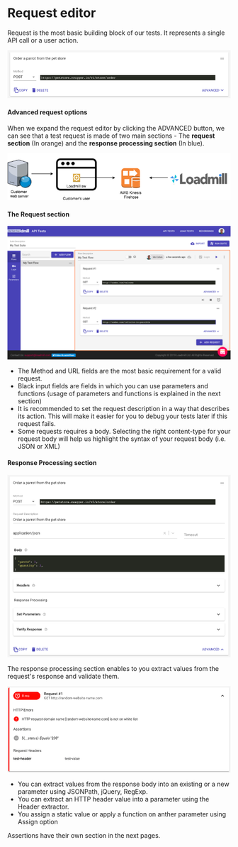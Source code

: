# Request editor

Request is the most basic building block of our tests. It represents a single API call or a user action.

![](../../.gitbook/assets/image.png)

#### Advanced request options

When we expand the request editor by clicking the ADVANCED button, we can see that a test request is made of two main sections - The **request section** \(In orange\) and the **response processing section** \(In blue\).  

![](../../.gitbook/assets/image%20%2813%29.png)

#### The Request section

![](../../.gitbook/assets/image%20%2815%29.png)

* The Method and URL fields are the most basic requirement for a valid request.
* Black input fields are fields in which you can use parameters and functions \(usage of parameters and functions is explained in the next section\)
* It is recommended to set the request description in a way that describes its action. This will make it easier for you to debug your tests later if this request fails.
* Some requests requires a body. Selecting the right content-type for your request body will help us highlight the syntax of your request body \(i.e. JSON or XML\)

#### Response Processing section

![](../../.gitbook/assets/image%20%2817%29.png)

The response processing section enables to you extract values from the request's response and validate them.

![](../../.gitbook/assets/image%20%289%29.png)

* You can extract values from the response body into an existing or a new parameter using JSONPath, jQuery, RegExp.
* You can extract an HTTP header value into a parameter using the Header extractor.
* You assign a static value or apply a function on anther parameter using Assign option

Assertions have their own section in the next pages.



